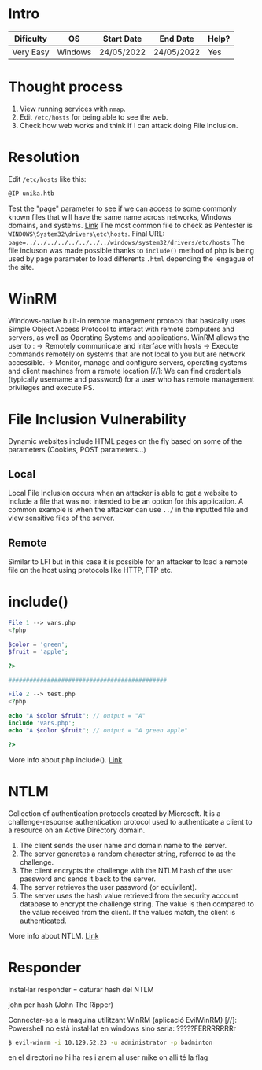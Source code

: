 # Intro
| Dificulty | OS | Start Date | End Date | Help? |
|---|---|---|---|---|
| Very Easy | Windows | 24/05/2022 | 24/05/2022 | Yes |


# Thought process
1. View running services with `nmap`.
2. Edit `/etc/hosts` for being able to see the web.
3. Check how web works and think if I can attack doing File Inclusion.


# Resolution
Edit `/etc/hosts` like this:
```bash
@IP unika.htb
```

Test the "page" parameter to see if we can access to some commonly known files that will have the same name across networks, Windows domains, and systems. [Link](https://github.com/carlospolop/Auto_Wordlists/blob/main/wordlists/file_inclusion_windows.txt)
The most common file to check as Pentester is `WINDOWS\System32\drivers\etc\hosts`.
Final URL: `page=../../../../../../../../windows/system32/drivers/etc/hosts` 
The file incluson was made possible thanks to `include()` method of php is being used by page parameter to load differents `.html` depending the lengague of the site.


# WinRM
Windows-native built-in remote management protocol that basically uses Simple Object Access Protocol to interact with remote computers and servers, as well as Operating Systems and applications. 
WinRM allows the user to : 
	→ Remotely communicate and interface with hosts 
	→ Execute commands remotely on systems that are not local to you but are network accessible. 
	→ Monitor, manage and configure servers, operating systems and client machines from a remote location
[//]: We can find credentials (typically username and password) for a user who has remote management privileges and execute PS.


# File Inclusion Vulnerability
Dynamic websites include HTML pages on the fly based on some of the parameters (Cookies, POST parameters...)

## Local
Local File Inclusion occurs when an attacker is able to get a website to include a file that was not intended to be an option for this application. A common example is when the attacker can use `../` in the inputted file and view sensitive files of the server.

## Remote
Similar to LFI but in this case it is possible for an attacker to load a remote file on the host using protocols like HTTP, FTP etc.


# include()
```php
File 1 --> vars.php 
<?php

$color = 'green';
$fruit = 'apple';

?>

############################################# 

File 2 --> test.php
<?php

echo "A $color $fruit"; // output = "A"
include 'vars.php';
echo "A $color $fruit"; // output = "A green apple"

?>
```
More info about php include(). [Link](https://www.php.net/manual/en/function.include.php)


# NTLM
Collection of authentication protocols created by Microsoft. It is a challenge-response authentication protocol used to authenticate a client to a resource on an Active Directory domain.
1. The client sends the user name and domain name to the server. 
2. The server generates a random character string, referred to as the challenge. 
3. The client encrypts the challenge with the NTLM hash of the user password and sends it back to the server. 
4. The server retrieves the user password (or equivilent). 
5. The server uses the hash value retrieved from the security account database to encrypt the challenge string. The value is then compared to the value received from the client. If the values match, the client is authenticated.

More info about NTLM. [Link](https://www.ionos.com/digitalguide/server/know-how/ntlm-nt-lan-manager/)


# Responder


Instal·lar responder = caturar hash del NTLM

john per hash (John The Ripper)

Connectar-se a la maquina utilitzant WinRM (aplicació EvilWinRM)
[//]: Powershell no està instal·lat en windows sino seria: ?????FERRRRRRRr

```bash
$ evil-winrm -i 10.129.52.23 -u administrator -p badminton
```

en el directori no hi ha res i anem al user mike on alli té la flag